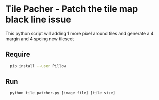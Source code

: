 # Tile Pacher - Patch the tile map black line issue

This python script will adding 1 more pixel around tiles and generate a 4 margin and 4 spcing new tileseet

## Require
  
```sh
  pip install --user Pillow
```

## Run

```sh  
  python tile_patcher.py [image file] [tile size]
```
